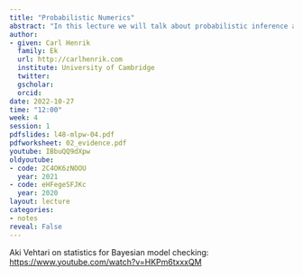 ```yaml
---
title: "Probabilistic Numerics"
abstract: "In this lecture we will talk about probabilistic inference and decision making."
author:
- given: Carl Henrik
  family: Ek
  url: http://carlhenrik.com
  institute: University of Cambridge
  twitter: 
  gscholar: 
  orcid:
date: 2022-10-27
time: "12:00"
week: 4
session: 1
pdfslides: l48-mlpw-04.pdf
pdfworksheet: 02_evidence.pdf
youtube: IBbuQQ9dXpw
oldyoutube: 
- code: 2C4OK6zNOOU
  year: 2021
- code: eHFegeSFJKc
  year: 2020
layout: lecture
categories:
- notes
reveal: False
---
```



Aki Vehtari on statistics for Bayesian model checking: <https://www.youtube.com/watch?v=HKPm6txxxQM>
